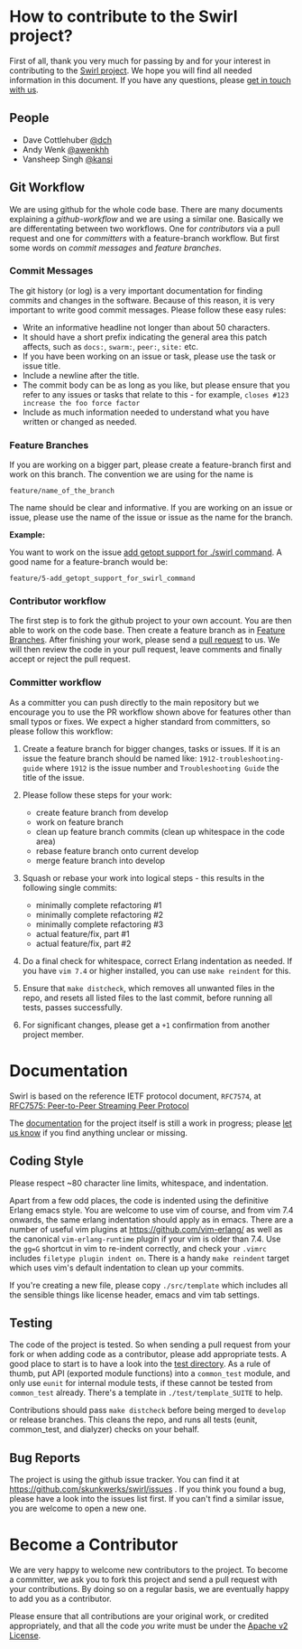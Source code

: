 # How to contribute to the Swirl project?

First of all, thank you very much for passing by and for your interest in
contributing to the [Swirl project](http://www.swirl-project.org/). We hope
you will find all needed information in this document. If you have any
questions, please
[get in touch with us](http://www.swirl-project.org/#contributing).

## People

- Dave Cottlehuber [@dch](http://twitter.com/dch__)
- Andy Wenk [@awenkhh](http://twitter.com/awenkhh)
- Vansheep Singh [@kansi](https://github.com/kansi)

## Git Workflow

We are using github for the whole code base. There are many documents
explaining a _github-workflow_ and we are using a similar one. Basically we
are differentating between two workflows. One for _contributors_ via a pull
request and one for _committers_ with a feature-branch workflow. But first
some words on _commit messages_ and _feature branches_.

### Commit Messages

The git history (or log) is a very important documentation for finding
commits and changes in the software. Because of this reason, it is very
important to write good commit messages. Please follow these easy rules:

- Write an informative headline not longer than about 50 characters.
- It should have a short prefix indicating the general area this patch
  affects, such as `docs:`, `swarm:`, `peer:`, `site:` etc.
- If you have been working on an issue or task, please use the task or issue
  title.
- Include a newline after the title.
- The commit body can be as long as you like, but please ensure that you
    refer to any issues or tasks that relate to this - for example, `closes
    #123 increase the foo force factor`
- Include as much information needed to understand what you have written or
  changed as needed.

### Feature Branches

If you are working on a bigger part, please create a feature-branch first
and work on this branch. The convention we are using for the name is

    feature/name_of_the_branch

The name should be clear and informative. If you are working on an issue or
issue, please use the name of the issue or issue as the name for the branch.

__Example:__

You want to work on the issue [add getopt support for ./swirl
command](https://github.com/skunkwerks/swirl/issues/5). A good name for a
feature-branch would be:

    feature/5-add_getopt_support_for_swirl_command

### Contributor workflow

The first step is to fork the github project to your own account. You are
then able to work on the code base. Then create a feature branch as in
[Feature Branches](#feature-branches). After finishing your work, please
send a [pull request](https://help.github.com/articles/using-pull-requests)
to us. We will then review the code in your pull request, leave comments and
finally accept or reject the pull request.

### Committer workflow

As a committer you can push directly to the main repository but we encourage
you to use the PR workflow shown above for features other than small typos
or fixes. We expect a higher standard from committers, so please follow this
workflow:

1. Create a feature branch for bigger changes, tasks or issues. If it is an
issue the feature branch should be named like: `1912-troubleshooting-guide`
where `1912` is the issue number and `Troubleshooting Guide` the title of
the issue.

2. Please follow these steps for your work:
    - create feature branch from develop
    - work on feature branch
    - clean up feature branch commits (clean up whitespace in the code area)
    - rebase feature branch onto current develop
    - merge feature branch into develop

3. Squash or rebase your work into logical steps - this results in the
following single commits:
    - minimally complete refactoring #1
    - minimally complete refactoring #2
    - minimally complete refactoring #3
    - actual feature/fix, part #1
    - actual feature/fix, part #2

4. Do a final check for whitespace, correct Erlang indentation as needed. If
you have `vim 7.4` or higher installed, you can use `make reindent` for
this.

5. Ensure that `make distcheck`, which removes all unwanted files in the
repo, and resets all listed files to the last commit, before running all
tests, passes successfully.

6. For significant changes, please get a `+1` confirmation from another
project member.

# Documentation

Swirl is based on the reference IETF protocol document, `RFC7574`, at
[RFC7575: Peer-to-Peer Streaming Peer
Protocol](https://tools.ietf.org/html/rfc7574)

The [documentation] for the project itself is still a work in progress; please
[let us know](https://github.com/skunkwerks/swirl/issues/new) if you find
anything unclear or missing.

## Coding Style

Please respect ~80 character line limits, whitespace, and indentation.

Apart from a few odd places, the code is indented using the definitive
Erlang emacs style. You are welcome to use vim of course, and from vim 7.4
onwards, the same erlang indentation should apply as in emacs. There are a
number of useful vim plugins at https://github.com/vim-erlang/ as well as
the canonical `vim-erlang-runtime` plugin if your vim is older than 7.4. Use
the `gg=G` shortcut in vim to re-indent correctly, and check your `.vimrc`
includes `filetype plugin indent on`. There is a handy `make reindent`
target which uses vim's default indentation to clean up your commits.

If you're creating a new file, please copy `./src/template` which includes
all the sensible things like license header, emacs and vim tab settings.

## Testing

The code of the project is tested. So when sending a pull request from your
fork or when adding code as a contributor, please add appropriate tests. A
good place to start is to have a look into the [test
directory](https://github.com/skunkwerks/swirl/tree/develop/test). As a rule
of thumb, put API (exported module functions) into a `common_test` module,
and only use `eunit` for internal module tests, if these cannot be tested
from `common_test` already. There's a template in `./test/template_SUITE` to
help.

Contributions should pass `make distcheck` before being merged to `develop`
or release branches. This cleans the repo, and runs all tests (eunit,
common_test, and dialyzer) checks on your behalf.

## Bug Reports

The project is using the github issue tracker. You can find it at
https://github.com/skunkwerks/swirl/issues . If you think you found a bug,
please have a look into the issues list first. If you can't find a similar
issue, you are welcome to open a new one.

# Become a Contributor

We are very happy to welcome new contributors to the project. To become a
committer, we ask you to fork this project and send a pull request with your
contributions. By doing so on a regular basis, we are eventually happy to
add you as a contributor.

Please ensure that all contributions are your original work, or credited
appropriately, and that all the code *you* write must be under the [Apache
v2 License](http://www.apache.org/licenses/LICENSE-2.0.html).

[documentation]: https://github.com/skunkwerks/swirl/tree/develop/doc

